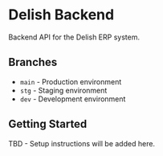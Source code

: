 # Delish Backend

Backend API for the Delish ERP system.

## Branches
- `main` - Production environment
- `stg` - Staging environment  
- `dev` - Development environment

## Getting Started
TBD - Setup instructions will be added here.